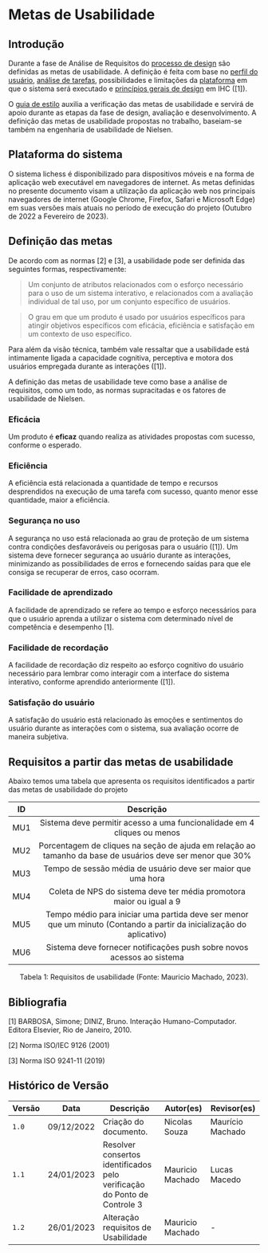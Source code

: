 # Metas de Usabilidade

## Introdução

Durante a fase de Análise de Requisitos do [processo de design](../planejamento/processo_de_design.md) são definidas as metas de usabilidade. A definição é feita com base no [perfil do usuário](./perfil_usuario.md), [análise de tarefas](analise_tarefas.md), possibilidades e limitações da [plataforma](#plataforma-do-sistema) em que o sistema será executado e [princípios gerais de design](principios_gerais.md) em IHC ([1]).

O [guia de estilo](guia_de_estilo.md) auxilia a verificação das metas de usabilidade e servirá de apoio durante as etapas da fase de design, avaliação e desenvolvimento. A definição das metas de usabilidade propostas no trabalho, baseiam-se também na engenharia de usabilidade de Nielsen.

## Plataforma do sistema

O sistema lichess é disponibilizado para dispositivos móveis e na forma de aplicação web executável em navegadores de internet. As metas definidas no presente documento visam a utilização da aplicação web nos principais navegadores de internet (Google Chrome, Firefox, Safari e Microsoft Edge) em suas versões mais atuais no período de execução do projeto (Outubro de 2022 a Fevereiro de 2023).

## Definição das metas

De acordo com as normas [2] e [3], a usabilidade pode ser definida das seguintes formas, respectivamente:

> Um conjunto de atributos relacionados com o esforço necessário para o uso de um sistema
> interativo, e relacionados com a avaliação individual de tal uso, por um conjunto específico de
> usuários.

> O grau em que um produto é usado por usuários específicos para atingir objetivos específicos
> com eficácia, eficiência e satisfação em um contexto de uso específico.

Para além da visão técnica, também vale ressaltar que a usabilidade está intimamente ligada a capacidade cognitiva, perceptiva e motora dos usuários empregada durante as interações ([1]).

A definição das metas de usabilidade teve como base a análise de requisitos, como um todo, as normas supracitadas e os fatores de usabilidade de Nielsen.

### Eficácia

Um produto é **eficaz** quando realiza as atividades propostas com sucesso, conforme o esperado.

### Eficiência

A eficiência está relacionada a quantidade de tempo e recursos desprendidos na execução de uma tarefa com sucesso, quanto menor esse quantidade, maior a eficiência.

### Segurança no uso

A segurança no uso está relacionada ao grau de proteção de um sistema contra condições desfavoráveis ou perigosas para o usuário ([1]). Um sistema deve fornecer segurança ao usuário durante as interações, minimizando as possibilidades de erros e fornecendo saídas para que ele consiga se recuperar de erros, caso ocorram.

### Facilidade de aprendizado

A facilidade de aprendizado se refere ao tempo e esforço necessários para que o usuário aprenda a utilizar o sistema com determinado nível de competência e desempenho [1].

### Facilidade de recordação

A facilidade de recordação diz respeito ao esforço cognitivo do usuário necessário para lembrar como interagir com a interface do sistema interativo, conforme aprendido anteriormente ([1]).

### Satisfação do usuário

A satisfação do usuário está relacionado às emoções e sentimentos do usuário durante as interações com o sistema, sua avaliação ocorre de maneira subjetiva.

## Requisitos a partir das metas de usabilidade

Abaixo temos uma tabela que apresenta os requisitos identificados a partir das metas de usabilidade do projeto

| ID  |                                                      Descrição                                                       |
| :-: | :------------------------------------------------------------------------------------------------------------------: |
| MU1 |                       Sistema deve permitir acesso a uma funcionalidade em 4 cliques ou menos                        |
| MU2 |      Porcentagem de cliques na seção de ajuda em relação ao tamanho da base de usuários deve ser menor que 30%       |
| MU3 |                             Tempo de sessão média de usuário deve ser maior que uma hora                             |
| MU4 |                         Coleta de NPS do sistema deve ter média promotora maior ou igual a 9                         |
| MU5 | Tempo médio para iniciar uma partida deve ser menor que um minuto (Contando a partir da inicialização do aplicativo) |
| MU6 |                        Sistema deve fornecer notificações push sobre novos acessos ao sistema                        |

<div style="text-align: center">
<p> Tabela 1: Requisitos de usabilidade (Fonte: Mauricio Machado, 2023).</p>
</div>

## Bibliografia

[1] BARBOSA, Simone; DINIZ, Bruno. Interação Humano-Computador. Editora Elsevier, Rio de Janeiro, 2010.

[2] Norma ISO/IEC 9126 (2001)

[3] Norma ISO 9241-11 (2019)

## Histórico de Versão

| Versão | Data       | Descrição                                                                | Autor(es)        | Revisor(es)      |
| ------ | ---------- | ------------------------------------------------------------------------ | ---------------- | ---------------- |
| `1.0`  | 09/12/2022 | Criação do documento.                                                    | Nicolas Souza    | Maurício Machado |
| `1.1`  | 24/01/2023 | Resolver consertos identificados pelo verificação do Ponto de Controle 3 | Mauricio Machado | Lucas Macedo     |
| `1.2`  | 26/01/2023 | Alteração requisitos de Usabilidade                                      | Mauricio Machado | -                |
